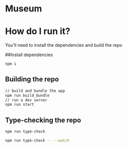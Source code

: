 # Museum


# How do I run it?

You'll need to install the dependencies and build the repo

##Install dependencies
```sh
npm i
```

## Building the repo

```sh
// build and bundle the app
npm run build_bundle
// run a dev server
npm run start
```

## Type-checking the repo
```sh
npm run type-check
```

```sh
npm run type-check -- --watch
```

